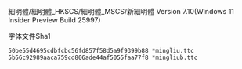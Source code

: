 細明體/細明體_HKSCS/細明體_MSCS/新細明體 Version 7.10(Windows 11 Insider Preview Build 25997)

字体文件Sha1
```
50be55d4695cdbfcbc56fd857f58d5a9f9399b88 *mingliu.ttc
5b56c92989aaca759cd806ade44af5055faa77f8 *mingliub.ttc
```
